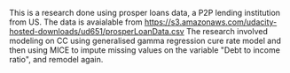 This is a research done using prosper loans data, a P2P lending institution from US. The data is avaialable from https://s3.amazonaws.com/udacity-hosted-downloads/ud651/prosperLoanData.csv
The research involved modeling on CC using generalised gamma regression cure rate model and then using MICE to impute missing values on the variable "Debt to income ratio", and remodel again.
